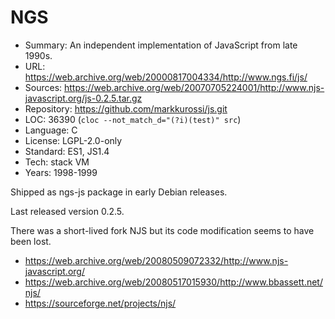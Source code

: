 # NGS

* Summary:    An independent implementation of JavaScript from late 1990s.
* URL:        https://web.archive.org/web/20000817004334/http://www.ngs.fi/js/
* Sources:    https://web.archive.org/web/20070705224001/http://www.njs-javascript.org/js-0.2.5.tar.gz
* Repository: https://github.com/markkurossi/js.git
* LOC:        36390 (`cloc --not_match_d="(?i)(test)" src`)
* Language:   C
* License:    LGPL-2.0-only
* Standard:   ES1, JS1.4
* Tech:       stack VM
* Years:      1998-1999

Shipped as ngs-js package in early Debian releases.

Last released version 0.2.5.

There was a short-lived fork NJS but its code modification seems to have been lost.
  * https://web.archive.org/web/20080509072332/http://www.njs-javascript.org/
  * https://web.archive.org/web/20080517015930/http://www.bbassett.net/njs/
  * https://sourceforge.net/projects/njs/
